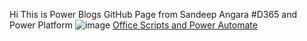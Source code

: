Hi This is Power Blogs GitHub Page from Sandeep Angara
#D365 and Power Platform
![image](https://github.com/angarasandeep/power365blogs/assets/45325566/a9ca65a8-7b28-499f-a9ad-b70e0c8f47d8)
[Office Scripts and Power Automate](https://angarasandeep.github.io/power365blogs/Office%20Scripts%20and%20Power%20Automate)
